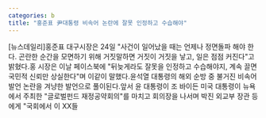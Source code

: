 ```yaml
---
categories: b
title: "홍준표 尹대통령 비속어 논란에 잘못 인정하고 수습해야"
---
```

[뉴스데일리]홍준표 대구시장은 24일 "사건이 일어났을 때는 언제나 정면돌파 해야 한다. 곤란한 순간을 모면하기 위해 거짓말하면 거짓이 거짓을 낳고, 일은 점점 커진다"고 밝혔다.홍 시장은 이날 페이스북에 "뒤늦게라도 잘못을 인정하고 수습해야지, 계속 끌면 국민적 신뢰만 상실한다"며 이같이 말했다.윤석열 대통령의 해외 순방 중 불거진 비속어 발언 논란을 겨냥한 발언으로 풀이된다.앞서 윤 대통령이 조 바이든 미국 대통령이 뉴욕에서 주최한 "글로벌펀드 재정공약회의"를 마치고 회의장을 나서며 박진 외교부 장관 등에게 "국회에서 이 XX들